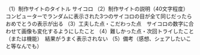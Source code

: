 （1）制作サイトのタイトル サイコロ
（2）制作サイトの説明（40文字程度）　コンピューターでランダムに表示された3つのサイコロの目が全て同じだったらおめでとうの表示が出る
（3）工夫した点・こだわった点　サイコロの数字に合わせて画像も変化するようにしたこと
（4）難しかった点・次回トライしたこと（または機能）　結果がうまく表示されない
（5）備考（感想、シェアしたいこと等なんでも）　